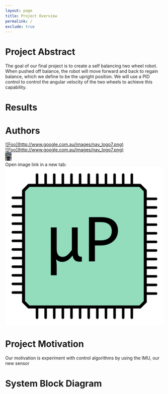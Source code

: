 ```yaml
---
layout: page
title: Project Overview
permalink: /
exclude: true
---
```


# Project Abstract

The goal of our final project is to create a self balancing two wheel robot. When pushed off balance, the robot will move forward and back to regain balance, which we define to be the upright position. We will use a PID control to control the angular velocity of the two wheels to achieve this capability. 

<!-- 
<div style="text-align: left">
  <img src="./assets/img/Logo.png" alt="logo" width="100" />
</div> -->

# Results


# Authors

<div style="text-align: left">
<a href="https://www.linkedin.com/in/eric-chen-2b8726208/" rel="some text">![Foo](http://www.google.com.au/images/nav_logo7.png)</a>
</div>


<div style="text-align: left">
<a href="https://www.linkedin.com/in/eric-chen-2b8726208/">![Foo](http://www.google.com.au/images/nav_logo7.png)</a>
</div>

<div style="text-align: left">
<a href="https://www.linkedin.com/in/eric-chen-2b8726208/" rel="some text"></a><img src="./assets/img/Eric_Chen_Image.jpg" alt="logo" width="20" />
</div>

<div style="text-align: left">
<span>Open image link in a new tab: 
 <a href="http://www.google.com" target="_blank">
  <img src="./assets/img/Logo.png" />
 </a>
</span>
</div>

# Project Motivation

Our motivation is experiment with control algorithms by using the IMU, our new sensor


# System Block Diagram

